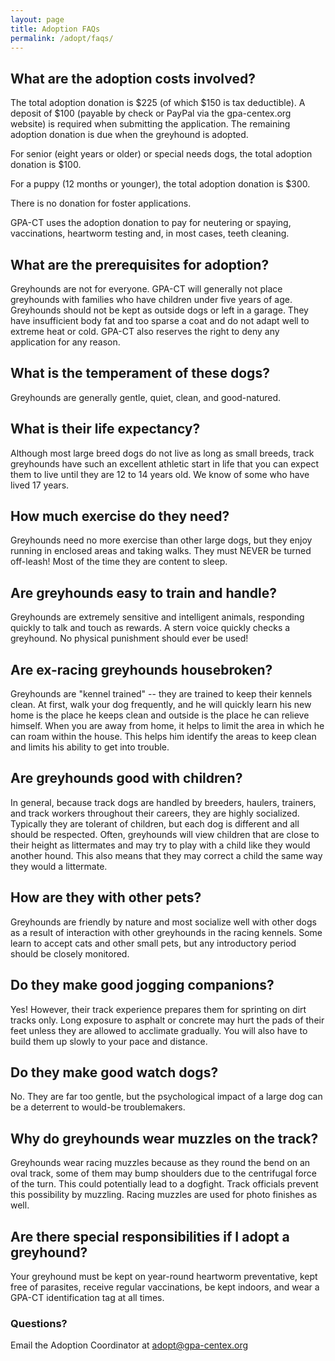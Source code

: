```yaml
---
layout: page
title: Adoption FAQs
permalink: /adopt/faqs/
---
```


What are the adoption costs involved?
-------------------------------------
The total adoption donation is $225 (of which $150 is tax deductible). A deposit of $100 (payable by check or PayPal via
the gpa-centex.org website) is required when submitting the application. The remaining adoption donation is due when the
greyhound is adopted.

For senior (eight years or older) or special needs dogs, the total adoption donation is $100.

For a puppy (12 months or younger), the total adoption donation is $300.

There is no donation for foster applications.

GPA-CT uses the adoption donation to pay for neutering or spaying, vaccinations, heartworm testing and, in most cases,
teeth cleaning.

What are the prerequisites for adoption?
----------------------------------------
Greyhounds are not for everyone. GPA-CT will generally not place greyhounds with families who have children under five
years of age. Greyhounds should not be kept as outside dogs or left in a garage. They have insufficient body fat and too
sparse a coat and do not adapt well to extreme heat or cold. GPA-CT also reserves the right to deny any application for
any reason.

What is the temperament of these dogs?
--------------------------------------
Greyhounds are generally gentle, quiet, clean, and good-natured.

What is their life expectancy?
------------------------------
Although most large breed dogs do not live as long as small breeds, track greyhounds have such an excellent athletic
start in life that you can expect them to live until they are 12 to 14 years old. We know of some who have lived 17
years.

How much exercise do they need?
-------------------------------
Greyhounds need no more exercise than other large dogs, but they enjoy running in enclosed areas and taking walks. They
must NEVER be turned off-leash! Most of the time they are content to sleep.

Are greyhounds easy to train and handle?
----------------------------------------
Greyhounds are extremely sensitive and intelligent animals, responding quickly to talk and touch as rewards. A stern
voice quickly checks a greyhound. No physical punishment should ever be used!

Are ex-racing greyhounds housebroken?
-------------------------------------
Greyhounds are "kennel trained" -- they are trained to keep their kennels clean. At first, walk your dog frequently, and
he will quickly learn his new home is the place he keeps clean and outside is the place he can relieve himself. When you
are away from home, it helps to limit the area in which he can roam within the house. This helps him identify the areas
to keep clean and limits his ability to get into trouble.

Are greyhounds good with children?
----------------------------------
In general, because track dogs are handled by breeders, haulers, trainers, and track workers throughout their careers,
they are highly socialized. Typically they are tolerant of children, but each dog is different and all should be
respected. Often, greyhounds will view children that are close to their height as littermates and may try to play with a
child like they would another hound. This also means that they may correct a child the same way they would a littermate.

How are they with other pets?
-----------------------------
Greyhounds are friendly by nature and most socialize well with other dogs as a result of interaction with other
greyhounds in the racing kennels. Some learn to accept cats and other small pets, but any introductory period should be
closely monitored.

Do they make good jogging companions?
-------------------------------------
Yes! However, their track experience prepares them for sprinting on dirt tracks only. Long exposure to asphalt or
concrete may hurt the pads of their feet unless they are allowed to acclimate gradually. You will also have to build
them up slowly to your pace and distance.

Do they make good watch dogs?
-----------------------------
No. They are far too gentle, but the psychological impact of a large dog can be a deterrent to would-be troublemakers.

Why do greyhounds wear muzzles on the track?
--------------------------------------------
Greyhounds wear racing muzzles because as they round the bend on an oval track, some of them may bump shoulders due to
the centrifugal force of the turn. This could potentially lead to a dogfight. Track officials prevent this possibility
by muzzling. Racing muzzles are used for photo finishes as well.

Are there special responsibilities if I adopt a greyhound?
----------------------------------------------------------
Your greyhound must be kept on year-round heartworm preventative, kept free of parasites, receive regular vaccinations,
be kept indoors, and wear a GPA-CT identification tag at all times.

### Questions?

Email the Adoption Coordinator at [adopt@gpa-centex.org](mailto:adopt@gpa-centex.org)
